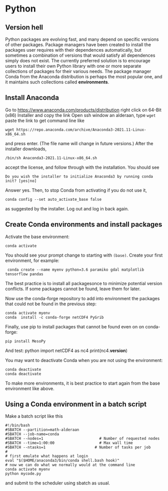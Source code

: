 # Python

## Version hell 
Python packages are evolving fast, and many depend on specific versions of other packages. Package managers have been created to 
install the packages user requires with their dependences automatically, but sometimes a combination of versions that would 
satisfy all dependences simply does not exist. The currently preferred solution is to encourage users to install their own Python
library with one or more separate collections of packages for their various needs. The package manager Conda from the 
Anaconda distribution is perhaps the most popular one, and it maintains such collections called **environments**.
 

## Install Anaconda
Go to https://www.anaconda.com/products/distribution right click on 64-Bit (x86) Installer and copy the link
Open ssh window an alderaan, type `wget` paste the link to get command line like

    wget https://repo.anaconda.com/archive/Anaconda3-2021.11-Linux-x86_64.sh
    
and press enter. (The file name will change in future versions.) After the installer downloads,

    /bin/sh Anaconda3-2021.11-Linux-x86_64.sh
    
accept the license, and follow through with the installation. You should see 
    
    Do you wish the installer to initialize Anaconda3 by running conda init? [yes|no]
    
Answer yes. Then, to stop Conda from activating if you do not use it,

    conda config --set auto_activate_base false

as suggested by the installer. Log out and log in back again.

## Create Conda environments and install packages

Activate the base environment:
    
    conda activate
    
You should see your prompt change to starting with `(base)`. Create your first environment, for example:
    
     conda create --name myenv python=3.6 paramiko gdal matplotlib tensorflow pandas
     
The best practice is to install all packagesonce to minimize potential version conflicts. If some packages cannot be found, leave them for later.

Now use the conda-forge repository to add into environment the packages that could not be found in the previous step:

    conda activate myenv
    conda  install -c conda-forge netCDF4 PyGrib
    
Finally, use pip to install packages that cannot be found even on on conda-forge:

    pip install MesoPy

And test:
    python
    import netCDF4 as nc4
    print(nc4.__version__)
    
You may want to deactivate Conda when you are not using the environment:

    conda deactivate
    conda deactivate
    
To make more environments, it is best practice to start again from the base environment like above.
    
## Using a Conda environment in a batch script

Make a batch script like this

    #!/bin/bash
    #SBATCH --partition=math-alderaan
    #SBATCH --job-name=conda
    #SBATCH --nodes=1                         # Number of requested nodes
    #SBATCH --time=1:00:00                    # Max wall time
    #SBATCH --ntasks=1                      # Number of tasks per job
    #
    # first emulate what happens at login
    eval "$($HOME/anaconda3/bin/conda shell.bash hook)"
    # now we can do what we normally would at the command line
    conda activate myenv
    python mycode.py
    
and submit to the scheduler using sbatch as usual.


    
    
